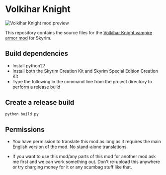 # Volkihar Knight

![Volkihar Knight mod preview](https://i.imgur.com/FseUuWy.jpg)

This repository contains the source files for the [Volkihar Knight vampire armor mod](https://www.nexusmods.com/skyrimspecialedition/mods/4806/) for Skyrim.

## Build dependencies

- Install python27
- Install both the Skyrim Creation Kit and Skyrim Special Edition Creation Kit
- Type the following in the command line from the project directory to perform a release build

## Create a release build

```bash
python build.py
```

## Permissions

- You have permission to translate this mod as long as it requires the main English version of the mod. No stand-alone translations.

- If you want to use this mod/any parts of this mod for another mod ask me first and we can work something out. Don't re-upload this anywhere or try charging money for it or any scumbag stuff like that.
